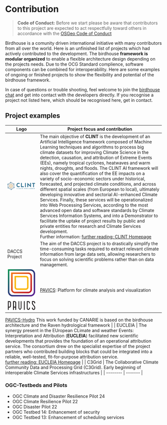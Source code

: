 # **Contribution**

> **Code of Conduct:** Before we start please be aware that contributors to this project are expected to act respectfully toward others in accordance with the [OSGeo Code of Conduct](https://www.osgeo.org/code_of_conduct/)


Birdhouse is a comunity driven international initiative with many contributors from all over the world. Here is an unfinished list of projects which had actively contributed to the development. The birdhouse **framework is modular organized** to enable a flexible architecture design depending on the projects needs. Due to the OCG Standard complience, software components can be combined for interoperability. Here are some examples of ongoing or finished projects to show the flexibility and potential of the birdhouse framework.

In case of questions or trouble shooting, feel welcome to join the [birdhouse chat](https://gitter.im/bird-house/birdhouse) and get into contact with the developers directly. If you recognise a project not listed here, which should be recognised here, get in contact.

## Project examples

| Logo | Project focus and contribution |
| -------- | ------- |
| ![](images/logos/ClINT-horizzontale.png) | The main objective of **CLINT** is the development of an Artificial Intelligence framework composed of Machine Learning techniques and algorithms to process big climate datasets for improving Climate Science in the detection, causation, and attribution of Extreme Events (EEs), namely tropical cyclones, heatwaves and warm nights, droughts, and floods. The CLINT AI framework will also cover the quantification of the EE impacts on a variety of socio-economic sectors under historical, forecasted, and projected climate conditions, and across different spatial scales (from European to local), ultimately developing innovative and sectorial AI-enhanced Climate Services. Finally, these services will be operationalized into Web Processing Services, according to the most advanced open data and software standards by Climate Services Information Systems, and into a Demonstrator to facilitate the uptake of project results by public and private entities for research and Climate Services development. <br> Further information: [further reading: CLINT Homepage](https://climateintelligence.eu) |
| DACCS Project| The aim of the DACCS project is to drastically simplify the time-consuming tasks required to extract relevant climate information from large data sets, allowing researchers to focus on solving scientific problems rather than on data management. | 
| ![](images/logos/pavics_v.svg) | [PAVICS](https://ouranosinc.github.io/pavics-sdi/): Platform for climate analysis and visualization 
[PAVICS-Hydro](https://medium.com/birdhouse-newsletter/web-processing-services-for-hydrological-modeling-7b5eb5c426ed)
This work funded by CANARIE is based on the birdhouse architecture and the Raven hydrological framework |
| EUCLEIA | The synergy present in the EUropean CLimate and weather Events: Interpretation and Attribution (**EUCLEIA**) facilitated new scientific developments that provides the foundation of an operational attribution service. The consortium drew on the specialist expertise of the project partners who contributed building blocks that could be integrated into a reliable, well-tested, fit-for-purpose attribution service. <br> [further reading: EUCLEIA Homepage](https://eucleia.eu) |
| C3Grid | The Collaborative Climate Community Data and Processing Grid (C3Grid). Early beginning of interoperable Climate Services infrastructures |
| -------- | ------- |

### OGC-Testbeds and Pilots

-   OGC Climate and Disaster Resilience Pilot 24
-   OGC Climate Resilience Pilot 22
-   OGC Disaster Pilot 22
-   OGC Testbed 14: Enhancement of security
-   OGC Testbed 13: Enhancement of scheduling services


<!-- 


## COPERNICUS

-   CP4CDS: Climate Projects for the [Climate Data
    Store](https://cds.climate.copernicus.eu/) (part of the European
    Union\'s [Copernicus Climate Change
    Service](https://climate.copernicus.eu/)).

## PAVICS

-   [PAVICS](https://ouranosinc.github.io/pavics-sdi/): Platform for
    climate analysis and visualization by
    [Ouranos](https://www.ouranos.ca/) and
    [CRIM](https://www.crim.ca/en), Canada.
-   [PAVICS-Hydro](https://medium.com/birdhouse-newsletter/web-processing-services-for-hydrological-modeling-7b5eb5c426ed)
    : Additional services for
    [PAVICS](https://ouranosinc.github.io/pavics-sdi/) allowing users to
    perform hydrological modeling and analysis.

[Pavics](https://pavics-sdi.readthedocs.io/en/latest/index.html)


## DACCS
-   [DACCS](https://daccs.ca/): *Data Analytics for Canadian Climate
    Services* is a collaboration between the [University of
    Toronto](https://www.utoronto.ca/), the Pacific Climate Impacts
    Consortium ([PCIC](https://www.pacificclimate.org/)), the Computer
    Research Institute of Montréal ([CRIM](https://www.crim.ca/en)), and
    [Ouranos](https://www.ouranos.ca/).

    This project evolved from
    [PAVICS](https://ouranosinc.github.io/pavics-sdi/) developments, by
    extending [Birdhouse]() services with multiple new capabilities, and
    providing an *Infrastructure as Code* (IaC) [birdhouse-deploy]()
    definition allowing the customizable selection of server
    [components](https://birdhouse-deploy.readthedocs.io/en/latest/#birdhouse).

## Demonstrators and projects

[CLINT](https://clint.dkrz.de/) 

[Climatedata](https://climatedata.ca/)

## OGC-Testbeds

::: todo
Add references to OGC testbed.
:::
-   OGC Testbed 13: Enhancement of scheduling services
-   OGC Testbed 14: Enhancement of security
| [OGC EO-Pilot](http://docs.opengeospatial.org/per/20-045.html%23_open_source_software_4&amp;sa=D&amp;source=editors&amp;ust=1660816924243900&amp;usg=AOvVaw22QBuuFacKi801Tvd-c-LC)  | | | 

 -->

